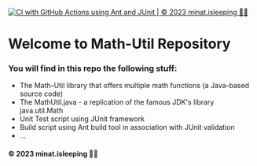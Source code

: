 [![CI with GitHub Actions using Ant and JUnit | © 2023 minat.isleeping 🥱💤](https://github.com/minatisleeping/Ant-minat/actions/workflows/ci-junit.yml/badge.svg)](https://github.com/minatisleeping/Ant-minat/actions/workflows/ci-junit.yml)

# Welcome to Math-Util Repository
### You will find in this repo the following stuff:
* The Math-Util library that offers multiple math functions (a Java-based source code) 
* The MathUtil.java - a replication of the famous JDK's library java.util.Math
* Unit Test script using JUnit framework
* Build script using Ant build tool in association with JUnit validation
* …
#### © 2023 minat.isleeping 🥱💤

